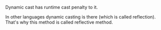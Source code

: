 Dynamic cast has runtime cast penalty to it.

In other languages dynamic casting is there (which is called reflection). That's why this method is called reflective method.